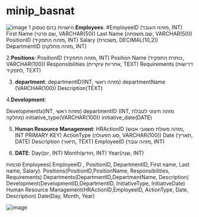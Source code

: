 # minip_basnat
 ![image](https://github.com/noam-ben-lulu/minip_basnat/assets/169597958/404a76f2-c960-4a29-9644-cc1b8264d212)
הישויות בהם נעסוק
1.**Employees**:
#EmployeeID (מזהה העובד, INT)
First Name (שם פרטי, VARCHAR(50))
Last Name (שם משפחה, VARCHAR(50))
PositionID (מזהה התפקיד, INT)
Salary (משכורת, DECIMAL(10,2))
DepartmentID (מזהה מחלקה, INT)

2.**Positions**:
PositionID (מזהה התפקיד, INT)
Position Name (כותרת התפקיד, VARCHAR(100))
Responsibilities (אחריות עיקרית, TEXT)
Requirements (דרישות לתפקיד, TEXT)

3. **department**:
departmentID(INT, מזהה ראשי)
departmentName (VARCHAR(100))
Description(TEXT)

4.**Development**:   

 DevelopmentIג(INT, מזהה ראשי)
 departmentID (INT, מזהה חיצוני לטבלת מחלקה)
initiative_type(VARCHAR(100))
initiative_date(DATE)


5. **Human Resource Management**:
HRActionID (מזהה פעולת משאבי אנוש, INT PRIMARY KEY)
ActionType (סוג הפעולה, VARCHAR(100))
Date (תאריך, DATE)
Description (תיאור, TEXT)
EmployeeID (מזהה עובד, INT)


6. **DATE**: 
Day(יום, INT)
Month(חודש, INT)
Year(שנה, INT)




סכמות
Employees( EmployeeID , PositionID, DepartmentID, First name, Last name, Salary).
Positions(PositionID,PositionName, Responsibilities, Requirements)
Departments(DepartmentID,DepartmentName, Description)
Development(DevelopmentID,DepartmentID, InitiativeType, InitiativeDate)
Human Resource Management(HRActionID,EmployeeID, ActionType, Date, Description)
Date(Day, Month, Year)




![image](https://github.com/noam-ben-lulu/minip_basnat/assets/169597958/c0914acb-f31a-4e6f-a551-401d7c8c53b5)
